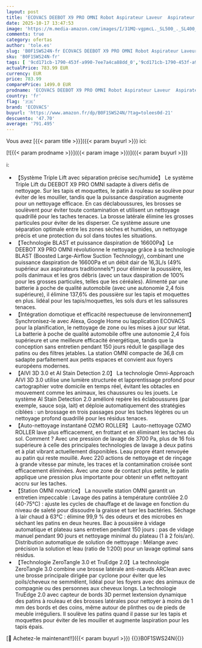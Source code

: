 ```yaml
---
layout: post
title: 'ECOVACS DEEBOT X9 PRO OMNI Robot Aspirateur Laveur  Aspirateur Robot 16600Pa  Ultra-fin  Technologie BLAST  Auto-nettoyage instantané OZMO ROLLER  ZeroTangle3.0  TruEdge2.0  Lavage à l eau chaude Noir'
date: 2025-10-17 13:47:53
image: 'https://m.media-amazon.com/images/I/31MQ-vgpmcL._SL500_._SL400_.jpg'
comments: true
category: ofertas
author: 'tole.es'
slug: 'B0F1SWS24N-fr ECOVACS DEEBOT X9 PRO OMNI Robot Aspirateur Laveur...'
sku: 'B0F1SWS24N-fr'
tags: [ '9cd171cb-1790-453f-a990-7ee7a4ca88dd_0','9cd171cb-1790-453f-a990-7ee7a4ca88dd_9101','Arborist Merchandising Root','Aspirateurs','Aspirateurs, entretien des sols et nettoyeurs de vitres','Cuisine et Maison','Les produits préférés de nos clients: Cuisine et Maison','Robots aspirateurs','Self Service','Special Features Stores','ecovacs','🇫🇷', ]
actualPrice: 783.99 EUR
currency: EUR
price: 783.99
comparePrice: 1499.0 EUR
prodname: 'ECOVACS DEEBOT X9 PRO OMNI Robot Aspirateur Laveur  Aspirateur Robot 16600Pa  Ultra-fin  Technologie BLAST  Auto-nettoyage instantané OZMO ROLLER  ZeroTangle3.0  TruEdge2.0  Lavage à l eau chaude Noir'
country: 'fr'
flag: '🇫🇷'
brand: 'ECOVACS'
buyurl: 'https://www.amazon.fr/dp/B0F1SWS24N/?tag=tolees0d-21'
descuento: '47.70'
average: '791.495'
---
```


Vous avez [{{< param title >}}]({{< param buyurl >}}) ici:

[![{{< param prodname >}}]({{< param image >}})]({{< param buyurl >}})

ℹ️:

- 【Système Triple Lift avec séparation précise sec/humide】 Le système Triple Lift du DEEBOT X9 PRO OMNI sadapte à divers défis de nettoyage. Sur les tapis et moquettes, le patin à rouleau se soulève pour éviter de les mouiller, tandis que la puissance daspiration augmente pour un nettoyage efficace. En cas déclaboussures, les brosses se soulèvent pour éviter toute contamination et utilisent un nettoyage quadrillé pour les taches tenaces. La brosse latérale élimine les grosses particules pour éviter de les disperser. Ce système assure une séparation optimale entre les zones sèches et humides, un nettoyage précis et une protection du sol dans toutes les situations.
- 【Technologie BLAST et puissance daspiration de 16600Pa】Le DEEBOT X9 PRO OMNI révolutionne le nettoyage grâce à sa technologie BLAST (Boosted Large-Airflow Suction Technology), combinant une puissance daspiration de 16600Pa et un débit dair de 16,3L/s (49% supérieur aux aspirateurs traditionnels*) pour éliminer la poussière, les poils danimaux et les gros débris (avec un taux daspiration de 100% pour les grosses particules, telles que les céréales). Alimenté par une batterie à poche de qualité automobile (avec une autonomie 2,4 fois supérieure), il élimine 137,6% des poussière sur les tapis et moquettes en plus. lidéal pour les tapis/moquettes, les sols durs et les salissures tenaces.
- 【Intégration domotique et efficacité respectueuse de lenvironnement】Synchronisez-le avec Alexa, Google Home ou lapplication ECOVACS pour la planification, le nettoyage de zone ou les mises à jour sur létat. La batterie à poche de qualité automobile offre une autonomie 2,4 fois supérieure et une meilleure efficacité énergétique, tandis que la conception sans entretien pendant 150 jours réduit le gaspillage des patins ou des filtres jetables. La station OMNI compacte de 36,8 cm sadapte parfaitement aux petits espaces et convient aux foyers européens modernes.
- 【AIVI 3D 3.0 et AI Stain Detection 2.0】 La technologie Omni-Approach AIVI 3D 3.0 utilise une lumière structurée et lapprentissage profond pour cartographier votre domicile en temps réel, évitant les obtacles en mouvement comme les animaux, les chaussures ou les jouets. Le système AI Stain Detection 2.0 amélioré repère les éclaboussures (par exemple, sauce soja, lait) et déploie automatiquement des stratégies ciblées : un brossage en trois passages pour les taches légères ou un nettoyage profond quadrillé pour les résidus tenaces.
- 【Auto-nettoyage instantané OZMO ROLLER】 Lauto-nettoyage OZMO ROLLER lave plus efficacement, en frottant et en éliminant les taches du sol. Comment ? Avec une pression de lavage de 3700 Pa, plus de 16 fois supérieure à celle des principales technologies de lavage à deux patins et à plat vibrant actuellement disponibles. Leau propre étant renvoyée au patin qui reste mouillé. Avec 220 actions de nettoyage et de rinçage à grande vitesse par minute, les traces et la contamination croisée sont efficacement éliminées. Avec une zone de contact plus petite, le patin applique une pression plus importante pour obtenir un effet nettoyant accru sur les taches.
- 【Station OMNI novatrice】 La nouvelle station OMNI garantit un entretien impeccable : Lavage des patins à température contrôlée 2.0 (40-75°C) : ajuste les cycles de chauffage et de lavage en fonction du niveau de saleté pour dissoudre la graisse et tuer les bactéries. Séchage à lair chaud à 63°C : élimine 99,9 % des odeurs et des microbes en séchant les patins en deux heures. Bac à poussière à vidage automatique et plateau sans entretien pendant 150 jours : pas de vidage manuel pendant 90 jours et nettoyage minimal du plateau (1 à 2 fois/an). Distribution automatique de solution de nettoyage : Mélange avec précision la solution et leau (ratio de 1:200) pour un lavage optimal sans résidus.
- 【Technologie ZeroTangle 3.0 et TruEdge 2.0】La technologie ZeroTangle 3.0 combine une brosse latérale anti-nœuds ARClean avec une brosse principale dirigée par cyclone pour éviter que les poils/cheveux ne semmêlent, lidéal pour les foyers avec des animaux de compagnie ou des personnes aux cheveux longs. La technologie TruEdge 2.0 avec capteur de bords 3D permet lextension dynamique des patins à rouleau et des brosses latérales pour nettoyer à moins de 1 mm des bords et des coins, même autour de plinthes ou de pieds de meuble irréguliers. Il soulève les patins quand il passe sur les tapis et moquettes pour éviter de les mouiller et augmente laspiration pour les tapis épais.

[🛒 Achetez-le maintenant!!]({{< param buyurl >}})
{{<world>}}B0F1SWS24N{{</world>}}
